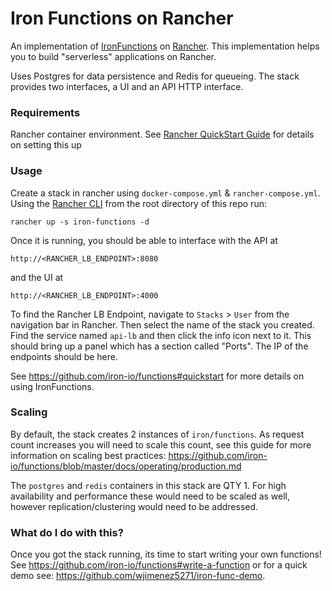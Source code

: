 # Iron Functions on Rancher
An implementation of [IronFunctions](https://github.com/iron-io/functions) on [Rancher](http://rancher.com). This implementation helps you to build "serverless" applications on Rancher.

Uses Postgres for data persistence and Redis for queueing. The stack provides two interfaces, a UI and an API HTTP interface.

### Requirements
Rancher container environment. See [Rancher QuickStart Guide](http://docs.rancher.com/rancher/v1.5/en/quick-start-guide/) for details on setting this up

### Usage
Create a stack in rancher using `docker-compose.yml` & `rancher-compose.yml`. Using the [Rancher CLI](https://docs.rancher.com/rancher/v1.2/en/cli/) from the root directory of this repo run:

```
rancher up -s iron-functions -d
```

Once it is running, you should be able to interface with the API at

```
http://<RANCHER_LB_ENDPOINT>:8080
```

and the UI at

```
http://<RANCHER_LB_ENDPOINT>:4000
```

To find the Rancher LB Endpoint, navigate to `Stacks` > `User` from the navigation bar in Rancher. Then select the name of the stack you created. Find the service named `api-lb` and then click the info icon next to it. This should bring up a panel which has a section called "Ports". The IP of the endpoints should be here.

See https://github.com/iron-io/functions#quickstart for more details on using IronFunctions.

### Scaling
By default, the stack creates 2 instances of `iron/functions`. As request count increases you will need to scale this count, see this guide for more information on scaling best practices: https://github.com/iron-io/functions/blob/master/docs/operating/production.md

The `postgres` and `redis` containers in this stack are QTY 1. For high availability and performance these would need to be scaled as well, however replication/clustering would need to be addressed.

### What do I do with this?
Once you got the stack running, its time to start writing your own functions! See https://github.com/iron-io/functions#write-a-function or for a quick demo see: https://github.com/wjimenez5271/iron-func-demo.
